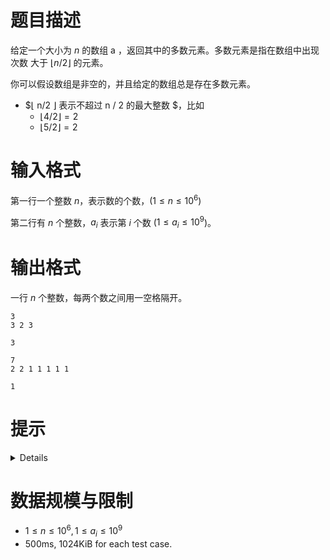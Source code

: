 # 题目描述

给定一个大小为 $n$ 的数组 a ，返回其中的多数元素。多数元素是指在数组中出现次数 大于 $⌊ n/2 ⌋$ 的元素。

你可以假设数组是非空的，并且给定的数组总是存在多数元素。

* $⌊ n/2 ⌋ 表示不超过 n / 2 的最大整数 $，比如
  * $⌊ 4/2 ⌋ = 2$
  * $⌊ 5/2 ⌋ = 2$


# 输入格式
第一行一个整数 $n$，表示数的个数，($1  \le n \le 10^6$)

第二行有 $n$ 个整数，$a_i$ 表示第 $i$ 个数 ($1 \le a_i \le 10^9$)。

# 输出格式

一行 $n$ 个整数，每两个数之间用一空格隔开。

```input1
3
3 2 3
```

```output1
3
```

```input2
7
2 2 1 1 1 1 1
```

```output2
1
```

# 提示
<details>

* 请不要先将数组排序，本地时间限制是 500ms，排序会超时
* 我们维护一个候选众数 candidate 和它出现的次数 count。初始时 candidate 可以为 $a[0]$，count 为 1；
* 我们遍历数组 a 中的所有元素（从 $a[1] 到 a[n-1]$），对于每个元素 x
  * 如果 x 与 candidate 相等，那么计数器 count 的值增加 1
  * 如果 x 与 candidate 不等，那么计数器 count 的值减少 1。
  * 当计数器 count 被减到 < 0 的时候，令 candidate = x
* 由于众数出现的次数超过一半，最后 candidate 一定能得到众数（思考为什么？？）
</details>

# 数据规模与限制
* $1 \le n \le 10^6, 1 \le a_i \le 10^9$
* 500ms, 1024KiB for each test case.
